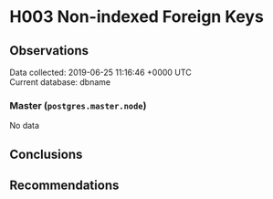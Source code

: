 # H003 Non-indexed Foreign Keys #

## Observations ##
Data collected: 2019-06-25 11:16:46 +0000 UTC  
Current database: dbname  

### Master (`postgres.master.node`) ###


No data


## Conclusions ##


## Recommendations ##

